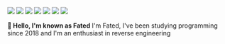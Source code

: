 <p>
<img src="https://img.shields.io/badge/Python3-yellow"></img>
<img src="https://img.shields.io/badge/Java-red"></img>
<img src="https://img.shields.io/badge/C-green">
<img src="https://img.shields.io/badge/C++-green">
<img src="https://img.shields.io/badge/C#-green">
<img src="https://img.shields.io/badge/Assembly-white">
<img src="https://img.shields.io/badge/JS-blue">
</p>
<b>👋 Hello, I'm known as Fated</b>
I'm Fated, I've been studying programming since 2018 and I'm an enthusiast in reverse engineering
